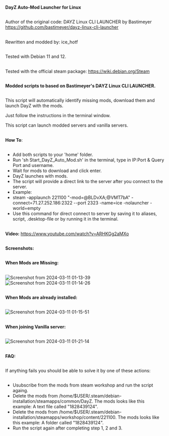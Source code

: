 **DayZ Auto-Mod Launcher for Linux**
##
##
Author of the original code: DAYZ Linux CLI LAUNCHER by Bastimeyer https://github.com/bastimeyer/dayz-linux-cli-launcher
##
Rewritten and modded by: ice_hotf
##
Tested with Debian 11 and 12.
##
Tested with the official steam package: https://wiki.debian.org/Steam
##
##
**Modded scripts to based on Bastimeyer's DAYZ Linux CLI LAUNCHER.**
##
This script will automatically identify missing mods, download them and launch DayZ with the mods.

Just follow the instructions in the terminal window.

This script can launch modded servers and vanilla servers.
##
##
  **How To**:
##
- Add both scripts to your 'home' folder.
- Run 'sh Start_DayZ_Auto_Mod.sh' in the terminal, type in IP:Port & Query Port and username. 
- Wait for mods to download and click enter.
- DayZ launches with mods.
- The script will provide a direct link to the server after you connect to the server.
- Example:
- steam -applaunch 221100 "-mod=@BLDvXA;@VMT7bA" -connect=71.27.252.186:2322 --port 2323 -name=ice -nolauncher -world=empty
- Use this command for direct connect to server by saving it to aliases, script, .desktop-file or by running it in the terminal.
##
##
##
**Video:**
https://www.youtube.com/watch?v=ARHKGg2aMXo
##
##
**Screenshots:**
##
##
**When Mods are Missing:**
##
##
![Screenshot from 2024-03-11 01-13-39](https://github.com/ice-HoTF/DayZ_Auto_Mod_Launcher/assets/162713879/63fe82ec-aeb0-4d25-b8a1-8c8f215c3634)
![Screenshot from 2024-03-11 01-14-26](https://github.com/ice-HoTF/DayZ_Auto_Mod_Launcher/assets/162713879/981d1859-208c-4b1f-a7ab-eaf528ddceec)
##
##
**When Mods are already installed:**
##
##
![Screenshot from 2024-03-11 01-15-51](https://github.com/ice-HoTF/DayZ_Auto_Mod_Launcher/assets/162713879/fe23aaf5-a1b8-4f74-a0f2-3a4ca93bd77a)
##
##
**When joining Vanilla server:**
##
##
![Screenshot from 2024-03-11 01-21-14](https://github.com/ice-HoTF/DayZ_Auto_Mod_Launcher/assets/162713879/bfe2a703-b0db-4ef7-a7e9-7404f27e5dd8)
##
##
##
**FAQ:**
##
If anything fails you should be able to solve it by one of these actions: 
##
- Usubscribe from the mods from steam workshop and run the script againg. 
- Delete the mods from /home/$USER/.steam/debian-installation/steamapps/common/DayZ. The mods looks like this example: A text file called "1828439124".
- Delete the mods from /home/$USER/.steam/debian-installation/steamapps/workshop/content/221100. The mods looks like this example: A folder called "1828439124".
- Run the script again after completing step 1, 2 and 3.
